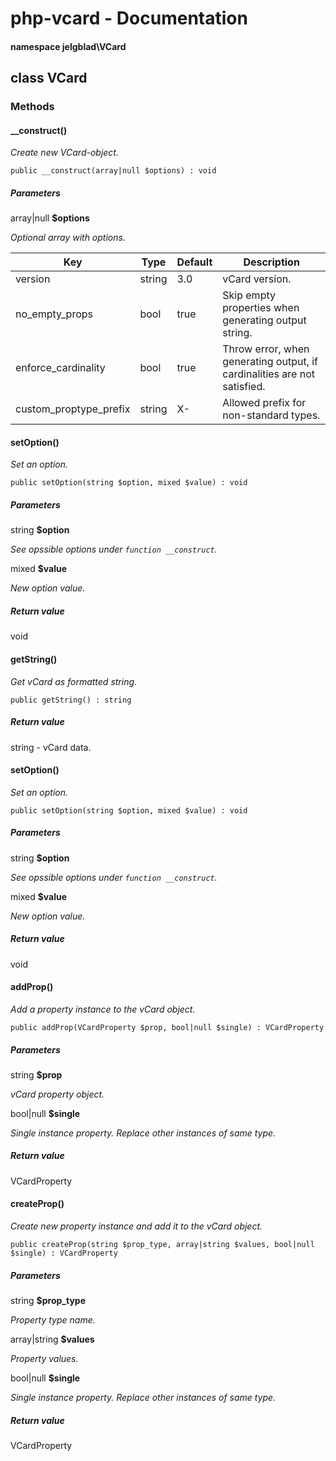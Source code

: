 # php-vcard - Documentation

#### namespace **jelgblad\VCard**

## class **VCard**

### Methods

#### __construct()

*Create new VCard-object.*

```
public __construct(array|null $options) : void
```

##### Parameters

array|null **$options**

*Optional array with options.*

| Key                    | Type   | Default | Description                                                              |
| -----------------------|--------|-------- | ------------------------------------------------------------------------ |
| version                | string | 3.0     | vCard version.                                                           |
| no_empty_props         | bool   | true    | Skip empty properties when generating output string.                     |
| enforce_cardinality    | bool   | true    | Throw error, when generating output, if cardinalities are not satisfied. |
| custom_proptype_prefix | string | X-      | Allowed prefix for non-standard types.                                   |


#### **setOption**()

*Set an option.*

```
public setOption(string $option, mixed $value) : void
```

##### Parameters

string **$option**

*See opssible options under `function __construct`.*

mixed **$value**

*New option value.*

##### Return value

void


#### **getString**()

*Get vCard as formatted string.*

```
public getString() : string
```

##### Return value

string - vCard data.

#### **setOption**()

*Set an option.*

```
public setOption(string $option, mixed $value) : void
```

##### Parameters

string **$option**

*See opssible options under `function __construct`.*

mixed **$value**

*New option value.*

##### Return value

void


#### **addProp**()

*Add a property instance to the vCard object.*

```
public addProp(VCardProperty $prop, bool|null $single) : VCardProperty
```

##### Parameters

string **$prop**

*vCard property object.*

bool|null **$single**

*Single instance property. Replace other instances of same type.*

##### Return value

VCardProperty


#### **createProp**()

*Create new property instance and add it to the vCard object.*

```
public createProp(string $prop_type, array|string $values, bool|null $single) : VCardProperty
```

##### Parameters

string **$prop_type**

*Property type name.*

array|string **$values**

*Property values.*

bool|null **$single**

*Single instance property. Replace other instances of same type.*

##### Return value

VCardProperty
